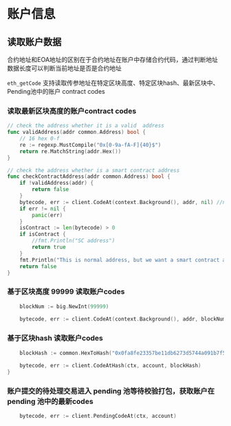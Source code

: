 # 账户信息
## 读取账户数据
合约地址和EOA地址的区别在于合约地址在账户中存储合约代码，通过判断地址数据长度可以判断当前地址是否是合约地址

`eth_getCode` 支持读取传参地址在特定区块高度、特定区块hash、最新区块中、Pending池中的账户 contract codes

### 读取最新区块高度的账户contract codes
```go
// check the address whether it is a valid  address
func validAddress(addr common.Address) bool {
	// 16 hex 0-f
	re := regexp.MustCompile("0x[0-9a-fA-F]{40}$")
	return re.MatchString(addr.Hex())
}

// check the address whether is a smart contract address
func checkContractAddress(addr common.Address) bool {
	if !validAddress(addr) {
		return false
	}
	bytecode, err := client.CodeAt(context.Background(), addr, nil) //nil is the latest block
	if err != nil {
		panic(err)
	}
	isContract := len(bytecode) > 0
	if isContract {
		//fmt.Println("SC address")
		return true
	}
	fmt.Println("This is normal address, but we want a smart contract address")
	return false
}
```

### 基于区块高度 99999 读取账户codes
```go
	blockNum := big.NewInt(99999)
	
	bytecode, err := client.CodeAt(context.Background(), addr, blockNum) //nil is the latest block
```
### 基于区块hash 读取账户codes
```go
	blockHash := common.HexToHash("0x0fa8fe23357be11db6273d5744a091b7f5baa70d7824addd680c8ed1fd2fbf0b")
    
	bytecode, err := client.CodeAtHash(ctx, account, blockHash)
}
```
### 账户提交的待处理交易进入 pending 池等待校验打包，获取账户在 pending 池中的最新codes
```go
    bytecode, err := client.PendingCodeAt(ctx, account)
```
